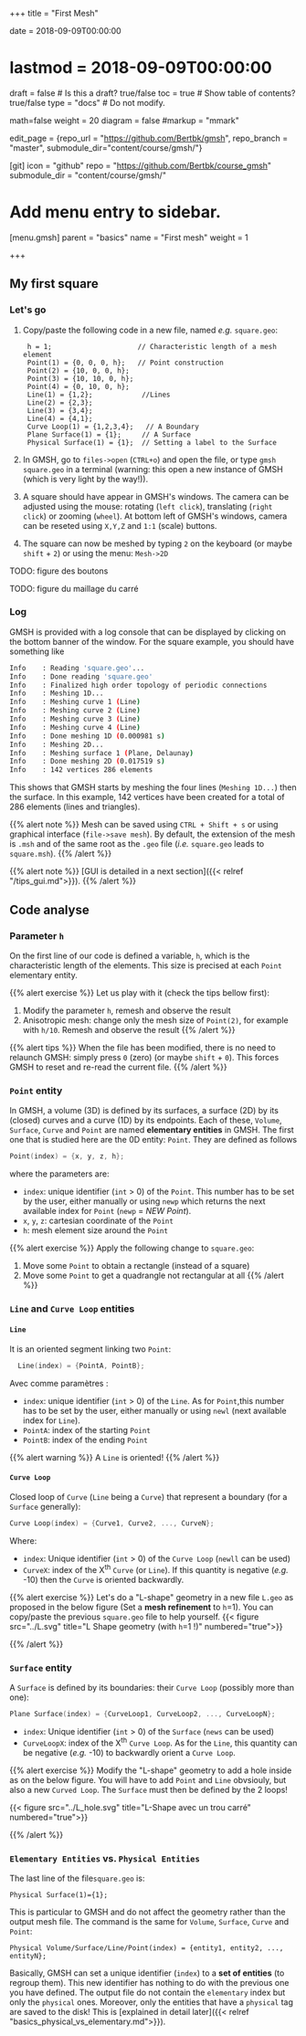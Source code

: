 +++
title = "First Mesh"

date = 2018-09-09T00:00:00
# lastmod = 2018-09-09T00:00:00

draft = false  # Is this a draft? true/false
toc = true  # Show table of contents? true/false
type = "docs"  # Do not modify.

math=false
weight = 20
diagram = false
#markup = "mmark"

edit_page = {repo_url = "https://github.com/Bertbk/gmsh", repo_branch = "master", submodule_dir="content/course/gmsh/"}

[git]
  icon = "github"
  repo = "https://github.com/Bertbk/course_gmsh"
  submodule_dir = "content/course/gmsh/"
  
# Add menu entry to sidebar.
[menu.gmsh]
  parent = "basics"
  name = "First mesh"
  weight = 1

+++

## My first square

### Let's go

1. Copy/paste the following code in a new file, named *e.g.* `square.geo`:

        h = 1;                     // Characteristic length of a mesh element
        Point(1) = {0, 0, 0, h};   // Point construction
        Point(2) = {10, 0, 0, h};
        Point(3) = {10, 10, 0, h};
        Point(4) = {0, 10, 0, h};
        Line(1) = {1,2};            //Lines
        Line(2) = {2,3};
        Line(3) = {3,4};
        Line(4) = {4,1};
        Curve Loop(1) = {1,2,3,4};   // A Boundary
        Plane Surface(1) = {1};     // A Surface
        Physical Surface(1) = {1};  // Setting a label to the Surface

2. In GMSH, go to `files->open` (`CTRL+o`) and open the file, or type `gmsh square.geo` in a terminal (warning: this open a new instance of GMSH (which is very light by the way!)).
3. A square should have appear in GMSH's windows. The camera can be adjusted using the mouse: rotating (`left click`), translating (`right click`) or zooming (`wheel`). At bottom left of GMSH's windows, camera can be reseted using `X,Y,Z` and `1:1` (scale) buttons.
4. The square can now be meshed by typing `2` on the keyboard (or maybe `shift` + `2`) or using the menu: `Mesh->2D`

TODO: figure des boutons

TODO: figure du maillage du carré


### Log

GMSH is provided with a log console that can be displayed by clicking on the bottom banner of the window. For the square example, you should have something like

``` bash
Info    : Reading 'square.geo'...
Info    : Done reading 'square.geo'
Info    : Finalized high order topology of periodic connections
Info    : Meshing 1D...
Info    : Meshing curve 1 (Line)
Info    : Meshing curve 2 (Line)
Info    : Meshing curve 3 (Line)
Info    : Meshing curve 4 (Line)
Info    : Done meshing 1D (0.000981 s)
Info    : Meshing 2D...
Info    : Meshing surface 1 (Plane, Delaunay)
Info    : Done meshing 2D (0.017519 s)
Info    : 142 vertices 286 elements
```

This shows that GMSH starts by meshing the four lines (`Meshing 1D...`) then the surface. In this example, 142 vertices have been created for a total of 286 elements (lines and triangles).


{{% alert note %}}
Mesh can be saved using `CTRL + Shift + s` or using graphical interface (`file->save mesh`). By default, the extension of the mesh is `.msh` and of the same root as the `.geo` file (*i.e.* `square.geo` leads to `square.msh`).
{{% /alert %}}


{{% alert note %}}
[GUI is detailed in a next section]({{< relref "/tips_gui.md">}}).
{{% /alert %}}

## Code analyse

### Parameter `h`

On the first line of our code is defined a variable, `h`, which is the characteristic length of the elements.
This size is precised at each `Point` elementary entity.

{{% alert exercise %}}
Let us play with it (check the tips bellow first):

1. Modify the parameter `h`, remesh and observe the result
2. Anisotropic mesh: change only the mesh size of `Point(2)`, for example with `h/10`. Remesh and observe the result
{{% /alert %}}

{{% alert tips %}}
When the file has been modified, there is no need to relaunch GMSH: simply press `0` (zero) (or maybe `shift` + `0`). This forces GMSH to reset and re-read the current file.
{{% /alert %}}


### `Point` entity

In GMSH, a volume (3D) is defined by its surfaces, a surface (2D) by its (closed) curves and a curve (1D) by its endpoints. Each of these, `Volume`, `Surface`, `Curve` and `Point` are named **elementary entities** in GMSH. The first one that is studied here are the 0D entity: `Point`. They are defined as follows

```cpp
Point(index) = {x, y, z, h};
```
where the parameters are:

- `index`: unique identifier (`int` > 0) of the `Point`. This number has to be set by the user, either manually or using `newp` which returns the next available index for `Point` (`newp` = *NEW Point*).
- `x`, `y`, `z`: cartesian coordinate of the `Point`
- `h`: mesh element size around the `Point`


{{% alert exercise %}}
Apply the following change to `square.geo`:

1. Move some `Point` to obtain a rectangle (instead of a square)
2. Move some `Point` to get a quadrangle not rectangular at all
{{% /alert %}}


### `Line` and `Curve Loop` entities

#### `Line`

It is an oriented segment linking two `Point`:
```c++
  Line(index) = {PointA, PointB};
```
Avec comme paramètres :

- `index`: unique identifier (`int` > 0) of the `Line`. As for `Point`,this number has to be set by the user, either manually or using `newl` (next available index for `Line`).
- `PointA`: index of the starting `Point`
- `PointB`: index of the ending `Point`

{{% alert warning %}}
A `Line` is oriented!
{{% /alert %}}

#### `Curve Loop`

Closed loop of `Curve` (`Line` being a `Curve`) that represent a boundary (for a `Surface` generally):
```c++
Curve Loop(index) = {Curve1, Curve2, ..., CurveN};
```
Where:
- `index`: Unique identifier (`int` > 0) of the `Curve Loop` (`newll` can be used)
- `CurveX`: index of the X<sup>th</sup> `Curve` (or `Line`). If this quantity is negative (*e.g.* -10) then the `Curve` is oriented backwardly.

{{% alert exercise %}}
Let's do a "L-shape" geometry in a new file `L.geo` as proposed in the below figure (Set a **mesh refinement** to `h`=1). You can copy/paste the previous `square.geo` file to help yourself.
{{< figure src="../L.svg" title="L Shape geometry (with `h`=1 !)"  numbered="true">}}

{{% /alert %}}



### `Surface` entity

A `Surface` is defined by its boundaries: their `Curve Loop` (possibly more than one):
```c++
Plane Surface(index) = {CurveLoop1, CurveLoop2, ..., CurveLoopN};
```

- `index`: Unique identifier (`int` > 0) of the `Surface` (`news` can be used)
- `CurveLoopX`: index of the X<sup>th</sup> `Curve Loop`. As for the `Line`, this quantity can be negative (*e.g.* -10) to backwardly orient a `Curve Loop`.

{{% alert exercise %}}
Modify the "L-shape" geometry to add a hole inside as on the below figure. You will have to add `Point` and `Line` obvsiouly, but also a new `Curved Loop`. The `Surface` must then be defined by the 2 loops!

{{< figure src="../L_hole.svg" title="L-Shape avec un trou carré" numbered="true">}}

{{% /alert %}}


### `Elementary Entities` vs. `Physical Entities`

The last line of the file`square.geo` is:
```
Physical Surface(1)={1};
```
This is particular to GMSH and do not affect the geometry rather than the output mesh file. The command is the same for `Volume`, `Surface`, `Curve` and `Point`:
```
Physical Volume/Surface/Line/Point(index) = {entity1, entity2, ..., entityN};
```

Basically, GMSH can set a unique identifier (`index`) to a **set of entities** (to regroup them). This new identifier has nothing to do with the previous one you have defined. The output file do not contain the `elementary` index but only the `physical` ones. Moreover, only the entities that have a `physical` tag are saved to the disk! This is [explained in detail later]({{< relref "basics_physical_vs_elementary.md">}}). 